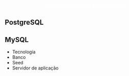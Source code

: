 <link rel="stylesheet" href="https://fonts.googleapis.com/icon?family=Material+Icons">
<link rel="stylesheet" href="https://code.getmdl.io/1.3.0/material.indigo-pink.min.css">
<script defer src="https://code.getmdl.io/1.3.0/material.min.js"></script>
<link rel="stylesheet" href="http://fonts.googleapis.com/css?family=Roboto:300,400,500,700" type="text/css">
<div class="bg-color-blue" style="text-align:center;">
  <h3 style="color:white;">
    Escolha o banco a ser utilizado:
  </h3>
</div>
<div class="flex-container">
  <div class="flex-item demo-card-wide mdl-card mdl-shadow--2dp">
    <div class="mdl-card__actions mdl-card--border img-postgresql">
    </div>
    <div class="mdl-card__title">
      <h2 class="mdl-card__title-text">PostgreSQL</h2>
    </div>
  </div>
  <div class="flex-item demo-card-wide mdl-card mdl-shadow--2dp">
    <div class="mdl-card__actions mdl-card--border img-mysql">
    </div>
    <div class="mdl-card__title">
      <h2 class="mdl-card__title-text">MySQL</h2>
    </div>
  </div>
</div>
<div class="step-container step-body">
    <ul class="progressbar">
        <li>Tecnologia</li>
        <li class="active">Banco</li>
        <li>Seed</li>
        <li>Servidor de aplicação</li>
    </ul>
</div>